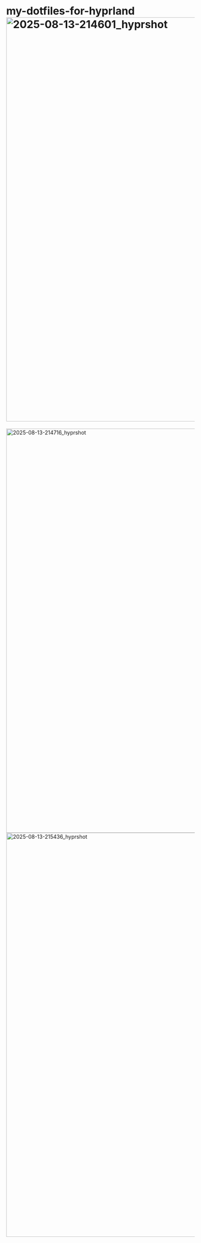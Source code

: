 # my-dotfiles-for-hyprland <img width="1920" height="1080" alt="2025-08-13-214601_hyprshot" src="https://github.com/user-attachments/assets/17b0e92b-51d2-49ea-9c31-662395e3690f" />
<img width="1920" height="1080" alt="2025-08-13-214716_hyprshot" src="https://github.com/user-attachments/assets/024ed508-bf1c-4866-a539-d07209b862d5" />
<img width="1920" height="1080" alt="2025-08-13-215436_hyprshot" src="https://github.com/user-attachments/assets/92b51090-e900-487d-8c3a-bbade8a47cc2" />
